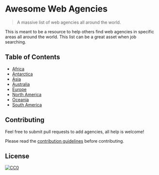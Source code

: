# Awesome Web Agencies

> A massive list of web agencies all around the world.

This is meant to be a resource to help others find web agencies in specific areas all around the world. This list can be a great asset when job searching.


## Table of Contents

- [Africa](./agencies/africa)
- [Antarctica](./agencies/antarctica)
- [Asia](./agencies/asia)
- [Australia](./agencies/australia)
- [Europe](./agencies/europe)
- [North America](./agencies/north-america)
- [Oceania](./agencies/oceania)
- [South America](./agencies/south-emerica)


## Contributing

Feel free to submit pull requests to add agencies, all help is welcome!

Please read the [contribution guidelines](CONTRIBUTING.md) before contributing.


## License

[![CC0](https://licensebuttons.net/p/zero/1.0/88x31.png)](http://creativecommons.org/publicdomain/zero/1.0/)

